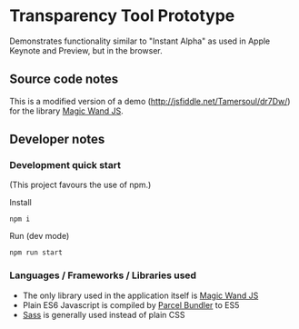 # Transparency Tool Prototype

Demonstrates functionality similar to "Instant Alpha" as used in Apple Keynote and Preview, but in the browser.

## Source code notes

This is a modified version of a demo (http://jsfiddle.net/Tamersoul/dr7Dw/) for the library [Magic Wand JS](https://github.com/Tamersoul/magic-wand-js).

## Developer notes

### Development quick start

(This project favours the use of npm.)

Install

```
npm i
```

Run (dev mode)

```
npm run start
```

### Languages / Frameworks / Libraries used

- The only library used in the application itself is [Magic Wand JS](https://github.com/Tamersoul/magic-wand-js)
- Plain ES6 Javascript is compiled by [Parcel Bundler](https://parceljs.org/) to ES5
- [Sass](https://sass-lang.com/) is generally used instead of plain CSS
